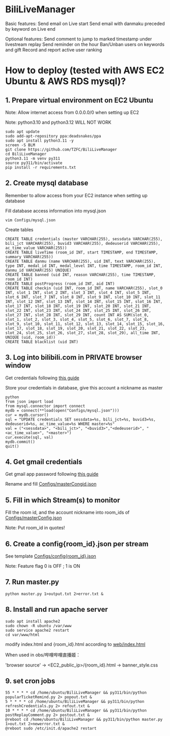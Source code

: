 # BiliLiveManager

Basic features:
Send email on Live start
Send email with danmaku preceded by keyword on Live end

Optional features:
Send comment to jump to marked timestamp under livestream replay
Send reminder on the hour
Ban/Unban users on keywords and gift
Record and report active user ranking

# How to deploy (tested with AWS EC2 Ubuntu & AWS RDS mysql)?

## 1. Prepare virtual environment on EC2 Ubuntu

Note: Allow internet access from 0.0.0.0/0 when setting up EC2

Note: python3.10 and python3.12 WILL NOT WORK

```
sudo apt update
sudo add-apt-repository ppa:deadsnakes/ppa
sudo apt install python3.11 -y
screen -S BLM
git clone https://github.com/TZFC/BiliLiveManager
cd BiliLiveManager
python3.11 -m venv py311
source py311/bin/activate
pip install -r requirements.txt
```

## 2. Create mysql database

Remember to allow access from your EC2 instance when setting up database

Fill database access information into mysql.json
```
vim Configs/mysql.json
```

Create tables

```
CREATE TABLE credentials (master VARCHAR(255), sessdata VARCHAR(255), bili_jct VARCHAR(255), buvid3 VARCHAR(255), dedeuserid VARCHAR(255), ac_time_value VARCHAR(255))
CREATE TABLE liveTime (room_id INT, start TIMESTAMP, end TIMESTAMP, summary VARCHAR(255))
CREATE TABLE danmu (name VARCHAR(255), uid INT, text VARCHAR(255), type INT, medal_id INT, medal_level INT, time TIMESTAMP, room_id INT, danmu_id VARCHAR(255) UNIQUE)
CREATE TABLE banned (uid INT, reason VARCHAR(255), time TIMESTAMP, room_id INT)
CREATE TABLE postProgress (room_id INT, aid INT)
CREATE TABLE checkin (uid INT, room_id INT, name VARCHAR(255), slot_0 INT, slot_1 INT, slot_2 INT, slot_3 INT, slot_4 INT, slot_5 INT, slot_6 INT, slot_7 INT, slot_8 INT, slot_9 INT, slot_10 INT, slot_11 INT, slot_12 INT, slot_13 INT, slot_14 INT, slot_15 INT, slot_16 INT, slot_17 INT, slot_18 INT, slot_19 INT, slot_20 INT, slot_21 INT, slot_22 INT, slot_23 INT, slot_24 INT, slot_25 INT, slot_26 INT, slot_27 INT, slot_28 INT, slot_29 INT, count INT AS SUM(slot_0, slot_1, slot_2, slot_3, slot_4, slot_5, slot_6, slot_7, slot_8, slot_9, slot_10, slot_11, slot_12, slot_13, slot_14, slot_15, slot_16, slot_17, slot_18, slot_19, slot_20, slot_21, slot_22, slot_23, slot_24, slot_25, slot_26, slot_27, slot_28, slot_29), all_time INT, UNIQUE (uid, room_id))
CREATE TABLE blacklist (uid INT)
```


## 3. Log into bilibili.com in **PRIVATE** browser window

Get credentials following [this guide](https://nemo2011.github.io/bilibili-api/#/get-credential)

Store your credentials in database, give this account a nickname as master
```
python
from json import load
from mysql.connector import connect
mydb = connect(**load(open("Configs/mysql.json")))
cur = mydb.cursor()
sql = "UPDATE credentials SET sessdata=%s, bili_jct=%s, buvid3=%s, dedeuserid=%s, ac_time_value=%s WHERE master=%s"
val = ("<sessdata>", "<bili_jct>", "<buvid3>","<dedeuserid>", "<ac_time_value>", "<master>")
cur.execute(sql, val)
mydb.commit()
quit()
```

## 4. Get gmail credentials

Get gmail app password following [this guide](https://support.google.com/mail/answer/185833?hl=en)

Rename and fill [Configs/masterCongid.json](https://github.com/TZFC/BiliLiveManager/blob/main/Configs/masterConfig.json)

## 5. Fill in which Stream(s) to monitor

Fill the room id, and the account nickname into room_ids
of [Configs/masterConfig.json](https://github.com/TZFC/BiliLiveManager/blob/main/Configs/masterConfig.json)

Note: Put room_id in quotes!

## 6. Create a config{room_id}.json per stream

See
template [Configs/config{room_id}.json](https://github.com/TZFC/BiliLiveManager/blob/main/Configs/config%7Broom_id%7D.json)

Note: Feature flag 0 is OFF ; 1 is ON

## 7. Run master.py

```
python master.py 1>output.txt 2>error.txt &
```

## 8. Install and run apache server

```
sudo apt install apache2
sudo chown -R ubuntu /var/www
sudo service apache2 restart
cd var/www/html
```

modify index.html and {room_id}.html according to [web/index.html](https://github.com/TZFC/BiliLiveManager/blob/53e430c98d2f5a1c634a47efe8c0043544fdc287/web/index.html)

When used in obs/哔哩哔哩直播姬：

'browser source' -> <EC2_public_ip>/{room_id}.html -> banner_style.css

## 9. set cron jobs


```
55 * * * * cd /home/ubuntu/BiliLiveManager && py311/bin/python popularTicketRemind.py 2> popout.txt &
5 * * * * cd /home/ubuntu/BiliLiveManager && py311/bin/python refreshCredentials.py 2> refout.txt &
10 * * * * cd /home/ubuntu/BiliLiveManager && py311/bin/python postReplayComment.py 2> postout.txt &
@reboot cd /home/ubuntu/BiliLiveManager && py311/bin/python master.py 1>out.txt 2>newerror.txt &
@reboot sudo /etc/init.d/apache2 restart
```


